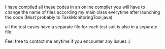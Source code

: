 I have compiled all these codes in an online compiler
you will have to change the name of files according my main class everytime after launching the code
(Most probably to TaskMonitoringTool.java)

all the test cases have a separate file for each
test suit is also in a separate file

Feel free to contact me anytime if you encounter any issues :)
